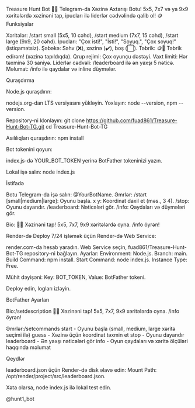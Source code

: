 Treasure Hunt Bot
🏴‍☠️ Telegram-da Xəzinə Axtarışı Botu! 5x5, 7x7 və ya 9x9 xəritələrdə xəzinəni tap, ipucları ilə liderlər cədvəlində qalib ol! 🪙
Funksiyalar

Xəritələr: /start small (5x5, 10 cəhd), /start medium (7x7, 15 cəhd), /start large (9x9, 20 cəhd).
İpucları: "Çox isti!", "İsti!", "Soyuq.", "Çox soyuq!" (istiqamətsiz).
Şəbəkə: Səhv (❌), xəzinə (✔️), boş (⬜).
Təbrik: 🪙🎉 Təbrik edirəm! (xəzinə tapıldıqda).
Qrup rejimi: Çox oyunçu dəstəyi.
Vaxt limiti: Hər təxminə 30 saniyə.
Liderlər cədvəli: /leaderboard ilə ən yaxşı 5 nəticə.
Məlumat: /info ilə qaydalar və inline düymələr.

Quraşdırma

Node.js quraşdırın:

nodejs.org-dan LTS versiyasını yükləyin.
Yoxlayın: node --version, npm --version.


Repository-ni klonlayın:
git clone https://github.com/fuad861/Treasure-Hunt-Bot-TG.git
cd Treasure-Hunt-Bot-TG


Asılılıqları quraşdırın:
npm install


Bot tokenini qoyun:

index.js-də YOUR_BOT_TOKEN yerinə BotFather tokeninizi yazın.


Lokal işə salın:
node index.js



İstifadə

Botu Telegram-da işə salın: @YourBotName.
Əmrlər:
/start [small|medium|large]: Oyunu başla.
x y: Koordinat daxil et (məs., 3 4).
/stop: Oyunu dayandır.
/leaderboard: Nəticələri gör.
/info: Qaydaları və düymələri gör.


Bio: 🏴‍☠️ Xəzinəni tap! 5x5, 7x7, 9x9 xəritələrdə oyna. /info öyrən!

Render-də Deploy
7/24 işləmək üçün Render-də Web Service:

render.com-da hesab yaradın.
Web Service seçin, fuad861/Treasure-Hunt-Bot-TG repository-ni bağlayın.
Ayarlar:
Environment: Node.js.
Branch: main.
Build Command: npm install.
Start Command: node index.js.
Instance Type: Free.


Mühit dəyişəni:
Key: BOT_TOKEN, Value: BotFather tokeni.


Deploy edin, logları izləyin.

BotFather Ayarları

Bio:/setdescription
🏴‍☠️ Xəzinəni tap! 5x5, 7x7, 9x9 xəritələrdə oyna. /info öyrən!


Əmrlər:/setcommands
start - Oyunu başla (small, medium, large xəritə seçimi ilə)
guess - Xəzinə üçün koordinat təxmin et
stop - Oyunu dayandır
leaderboard - Ən yaxşı nəticələri gör
info - Oyun qaydaları və xəritə ölçüləri haqqında məlumat



Qeydlər

leaderboard.json üçün Render-də disk əlavə edin:
Mount Path: /opt/render/project/src/leaderboard.json.


Xəta olarsa, node index.js ilə lokal test edin.


@hunt1_bot
